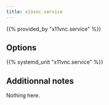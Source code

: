 ```yaml
---
title: x11vnc.service
---
```


{{% provided_by "x11vnc.service" %}}

## Options

{{% systemd_unit "x11vnc.service" %}}

## Additionnal notes

Nothing here.